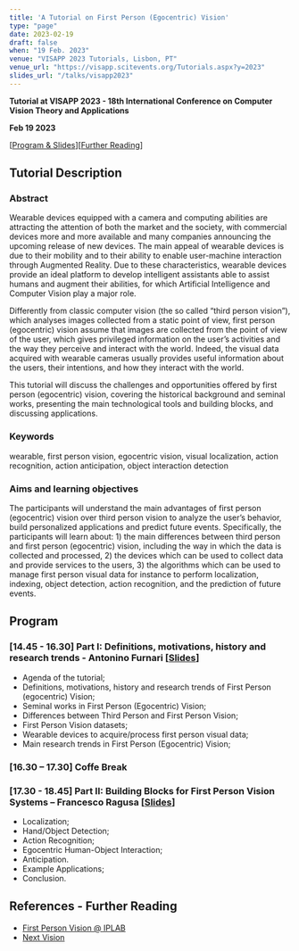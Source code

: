 ```yaml
---
title: 'A Tutorial on First Person (Egocentric) Vision'
type: "page"
date: 2023-02-19
draft: false
when: "19 Feb. 2023"
venue: "VISAPP 2023 Tutorials, Lisbon, PT"
venue_url: "https://visapp.scitevents.org/Tutorials.aspx?y=2023"
slides_url: "/talks/visapp2023"
---
```


<style>
    
    table {
        width: 100%;
    }
    td {
    	
        padding-right:5px;
        padding-left:5px;
    }
    tr:nth-child(even) {background: #EEE}
</style>

**Tutorial at VISAPP 2023 - 18th International Conference on Computer Vision Theory and Applications**

**Feb 19 2023**

[[Program & Slides](#program)][[Further Reading](#reading)]

## Tutorial Description
### Abstract
Wearable devices equipped with a camera and computing abilities are attracting the attention of both the market and the society, with commercial devices more and more available and many companies announcing the upcoming release of new devices. The main appeal of wearable devices is due to their mobility and to their ability to enable user-machine interaction through Augmented Reality. Due to these characteristics, wearable devices provide an ideal platform to develop intelligent assistants able to assist humans and augment their abilities, for which Artificial Intelligence and Computer Vision play a major role.

Differently from classic computer vision (the so called “third person vision”), which analyses images collected from a static point of view, first person (egocentric) vision assume that images are collected from the point of view of the user, which gives privileged information on the user’s activities and the way they perceive and interact with the world. Indeed, the visual data acquired with wearable cameras usually provides useful information about the users, their intentions, and how they interact with the world.

This tutorial will discuss the challenges and opportunities offered by first person (egocentric) vision, covering the historical background and seminal works, presenting the main technological tools and building blocks, and discussing applications.


### Keywords
wearable, first person vision, egocentric vision, visual localization, action recognition, action anticipation, object interaction detection

### Aims and learning objectives
The participants will understand the main advantages of first person (egocentric) vision over third person vision to analyze the user’s behavior, build personalized applications and predict future events. Specifically, the participants will learn about: 1) the main differences between third person and first person (egocentric) vision, including the way in which the data is collected and processed, 2) the devices which can be used to collect data and provide services to the users, 3) the algorithms which can be used to manage first person visual data for instance to perform localization, indexing, object detection, action recognition, and the prediction of future events.

<div id="program"></div>

## Program

### [14.45 - 16.30] Part I: Definitions, motivations, history and research trends - Antonino Furnari [<a href="http://antoninofurnari.it/downloads/talks/fpv_tutorial_visapp_2023_part1.pdf">Slides</a>]
 * Agenda of the tutorial; 
 * Definitions, motivations, history and research trends of First Person (egocentric) Vision; 
 * Seminal works in First Person (Egocentric) Vision; 
 * Differences between Third Person and First Person Vision; 
 * First Person Vision datasets; 
 * Wearable devices to acquire/process first person visual data; 
 * Main research trends in First Person (Egocentric) Vision; 


### [16.30 – 17.30] Coffe Break 
### [17.30 - 18.45] Part II: Building Blocks for First Person Vision Systems – Francesco Ragusa [<a href="http://antoninofurnari.it/downloads/talks/fpv_tutorial_visapp_2023_part2.pdf">Slides</a>]
 * Localization;
 * Hand/Object Detection;
 * Action Recognition;
 * Egocentric Human-Object Interaction;
 * Anticipation.
 * Example Applications;
 * Conclusion.


<div id="reading"></div>

## References - Further Reading
 * [First Person Vision @ IPLAB](https://iplab.dmi.unict.it/fpv/)
 * [Next Vision](https://www.nextvisionlab.it)